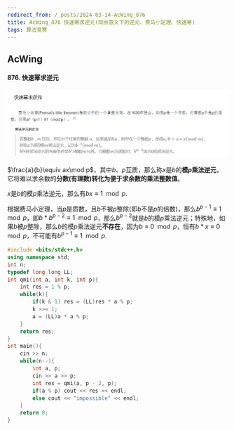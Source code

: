 ```yaml
---
redirect_from: /_posts/2024-03-14-AcWing_876
title: AcWing_876 快速幂求逆元(同余意义下的逆元、费马小定理、快速幂)
tags: 算法竞赛
---
```


## AcWing

####  876. 快速幂求逆元

![image](/assets/images/qmi_inv.jpg)

$\frac{a}{b}\equiv ax\mod p$，其中$b$、$p$互质，那么称$x$是$b$的**模$p$乘法逆元**，它将难以求余数的**分数(有理数)**转化为便于求余数的乘法**整数值**。

$x$是$b$的模$p$乘法逆元，那么有$bx\equiv 1\mod p$.

根据费马小定理，当$p$是质数，且$b$不被$p$整除(即$b$不是$p$的倍数)，那么$b^{p-1}\equiv 1\mod p$，即$b*b^{p-2}\equiv 1\mod p$，那么$b^{p-2}$就是$b$的模$p$乘法逆元；特殊地，如果$b$被$p$整除，那么$b$的模$p$乘法逆元**不存在**，因为$b\equiv 0\mod p$，恒有$b*x\equiv 0\mod p$，不可能有$b^{p-1}\equiv 1\mod p$.

```cpp
#include <bits/stdc++.h>
using namespace std;
int n;
typedef long long LL;
int qmi(int a, int k, int p){
    int res = 1 % p;
    while(k){
        if(k & 1) res = (LL)res * a % p;
        k >>= 1;
        a = (LL)a * a % p;
    }
    return res;
}
int main(){
    cin >> n;
    while(n--){
        int a, p;
        cin >> a >> p;
        int res = qmi(a, p - 2, p);
        if(a % p) cout << res << endl;
        else cout << "impossible" << endl;
    }
    return 0;
}
```
